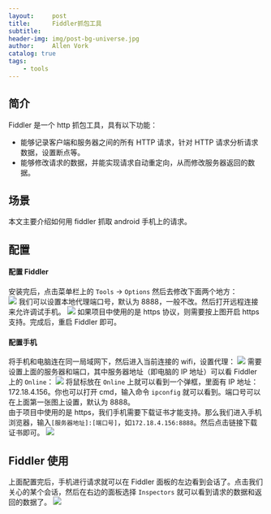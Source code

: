 ```yaml
---
layout:     post
title:      Fiddler抓包工具
subtitle:   
header-img: img/post-bg-universe.jpg
author:     Allen Vork
catalog: true
tags:
    - tools  
---
```

   
## 简介
Fiddler 是一个 http 抓包工具，具有以下功能：
+ 能够记录客户端和服务器之间的所有 HTTP 请求，针对 HTTP 请求分析请求数据，设置断点等。
+ 能够修改请求的数据，并能实现请求自动重定向，从而修改服务器返回的数据。

## 场景
本文主要介绍如何用 fiddler 抓取 android 手机上的请求。

## 配置

#### 配置 Fiddler    
安装完后，点击菜单栏上的 `Tools` -> `Options` 然后去修改下面两个地方：    
![]({{site.url}}/img/common/fiddler/1.png) 
我们可以设置本地代理端口号，默认为 8888，一般不改。然后打开远程连接来允许调试手机。
![]({{site.url}}/img/common/fiddler/2.png) 
如果项目中使用的是 https 协议，则需要按上图开启 https 支持。完成后，重启 Fiddler 即可。    

#### 配置手机    
将手机和电脑连在同一局域网下，然后进入当前连接的 wifi，设置代理：
![]({{site.url}}/img/common/fiddler/4.png) 
需要设置上面的服务器和端口，其中服务器地址（即电脑的 IP 地址）可以看 Fiddler 上的 `Online`：
![]({{site.url}}/img/common/fiddler/3.png)
将鼠标放在 `Online` 上就可以看到一个弹框，里面有 IP 地址： 172.18.4.156。你也可以打开 cmd，输入命令 `ipconfig` 就可以看到。端口号可以在上面第一张图上设置，默认为 8888。    
由于项目中使用的是 https，我们手机需要下载证书才能支持。那么我们进入手机浏览器，输入`[服务器地址]:[端口号]`，如`172.18.4.156:8888`。然后点击链接下载证书即可。
![]({{site.url}}/img/common/fiddler/5.png)

## Fiddler 使用
上面配置完后，手机进行请求就可以在 Fiddler 面板的左边看到会话了。点击我们关心的某个会话，然后在右边的面板选择 `Inspectors` 就可以看到请求的数据和返回的数据了。
![]({{site.url}}/img/common/fiddler/6.png)
